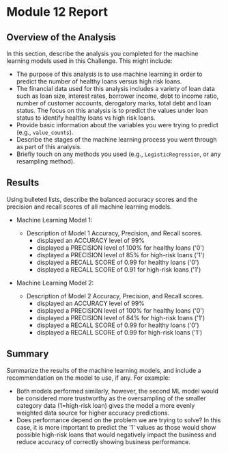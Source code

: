 # Module 12 Report

## Overview of the Analysis

In this section, describe the analysis you completed for the machine learning models used in this Challenge. This might include:

* The purpose of this analysis is to use machine learning in order to predict the number of healthy loans versus high risk loans.
* The financial data used for this analysis includes a variety of loan data such as loan size, interest rates, borrower income, debt to income ratio, number of customer accounts, derogatory marks, total debt and loan status. The focus on this analysis is to predict the values under loan status to identify healthy loans vs high risk loans.
* Provide basic information about the variables you were trying to predict (e.g., `value_counts`).
* Describe the stages of the machine learning process you went through as part of this analysis.
* Briefly touch on any methods you used (e.g., `LogisticRegression`, or any resampling method).

## Results

Using bulleted lists, describe the balanced accuracy scores and the precision and recall scores of all machine learning models.

* Machine Learning Model 1:
  * Description of Model 1 Accuracy, Precision, and Recall scores.
    * displayed an ACCURACY level of 99%
    * displayed a PRECISION level of 100% for healthy loans ('0')
    * displayed a PRECISION level of 85% for high-risk loans ('1')
    * displayed a RECALL SCORE of 0.99 for healthy loans ('0')
    * displayed a RECALL SCORE of 0.91 for high-risk loans ('1')



* Machine Learning Model 2:
  * Description of Model 2 Accuracy, Precision, and Recall scores.
    * displayed an ACCURACY level of 99%
    * displayed a PRECISION level of 100% for healthy loans ('0')
    * displayed a PRECISION level of 84% for high-risk loans ('1')
    * displayed a RECALL SCORE of 0.99 for healthy loans ('0')
    * displayed a RECALL SCORE of 0.99 for high-risk loans ('1')
    
## Summary

Summarize the results of the machine learning models, and include a recommendation on the model to use, if any. For example:
* Both models performed similarly, however, the second ML model would be considered more trustworthy as the oversampling of the smaller category data (1=high-risk loan) gives the model a more evenly weighted data source for higher accuracy predictions.
* Does performance depend on the problem we are trying to solve? In this case, it is more important to predict the '1' values as those would show possible high-risk loans that would negatively impact the business and reduce accuracy of correctly showing business performance.


